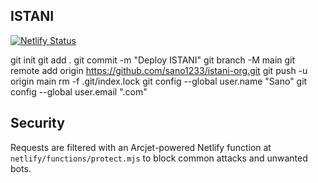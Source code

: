 ## ISTANI

[![Netlify Status](https://api.netlify.com/api/v1/badges/06176c52-805a-4be2-a8eb-732e5ab0f184/deploy-status)](https://app.netlify.com/projects/istani/deploys)

git init
git add .
git commit -m "Deploy ISTANI"
git branch -M main
git remote add origin https://github.com/sano1233/istani-org.git
git push -u origin main
rm -f .git/index.lock
git config --global user.name "Sano"
git config --global user.email ".com"

## Security

Requests are filtered with an Arcjet-powered Netlify function at `netlify/functions/protect.mjs` to block common attacks and unwanted bots.
